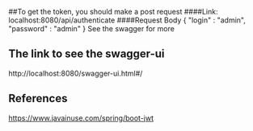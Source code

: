 ##To get the token, you should make a post request
####Link:
localhost:8080/api/authenticate
####Request Body
{
    "login" : "admin",
    "password" : "admin"
}
See the swagger for more


## The link to see the swagger-ui 
http://localhost:8080/swagger-ui.html#/

## References
https://www.javainuse.com/spring/boot-jwt
